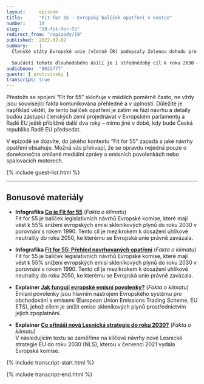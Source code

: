 ```yaml
---
layout:     episode
title:      "Fit for 55 – Evropský balíček opatření v kostce"
number:     19
slug:       "19-fit-for-55"
redirect_from: "/epizody/19"
published:  2022-02-02
summary:    |
  Členské státy Evropské unie (včetně ČR) podepsaly Zelenou dohodu pro Evropu (Green Deal) a navazující dokumenty, čímž se dosažení klimatické neutrality do roku 2050 stalo právně závazným cílem EU. 
  
  Součástí tohoto dlouhodobého úsilí je i střednědobý cíl k roku 2030 – do konce této dekády chce EU jako celek snížit své emise o 55 % oproti roku 1990. Jaké konkrétní kroky jsou k dosažení tohoto ambiciózního cíle potřeba, detailně popisuje balíček opatření zvaný “Fit for 55”, z něhož  vám to nejdůležitější představujeme v této epizodě.
audioboom:  "8022777"
guests: [ protivinsky ]
transcript: true
---
```


Přestože se spojení “Fit for 55” skloňuje v médiích poměrně často, ne vždy jsou související fakta komunikována přehledně a v úplnosti. Důležité je například vědět, že tento balíček opatření je zatím ve fázi návrhu a detaily budou zástupci členských zemí projednávat v Evropském parlamentu a Radě EU ještě přibližně další dva roky – mimo jiné v době, kdy bude Česká republika Radě EU předsedat. 

V epizodě se dozvíte, do jakého kontextu “Fit for 55” zapadá a jaké návrhy opatření obsahuje. Možná vás překvapí, že se opravdu nejedná pouze o donekonečna omílané mediální zprávy o emisních povolenkách nebo spalovacích motorech.


{% include guest-list.html %}

---

## Bonusové materiály

<div class="bonus-material" markdown="1">

* **Infografika [Co je Fit for 55](https://faktaoklimatu.cz/infografiky/fit-for-55)** (_Fakta o klimatu_)  
  Fit for 55 je balíček legislativních návrhů Evropské komise, které mají vést k 55% snížení evropských emisí skleníkových plynů do roku 2030 v porovnání s rokem 1990. Tento cíl je mezikrokem k dosažení uhlíkové neutrality do roku 2050, ke kterému se Evropská unie právně zavázala.

* **Infografika [Fit for 55: Přehled navrhovaných opatření](https://faktaoklimatu.cz/infografiky/fit-for-55-opatreni)** (_Fakta o klimatu_)  
  Fit for 55 je balíček legislativních návrhů Evropské komise, které mají vést k 55% snížení evropských emisí skleníkových plynů do roku 2030 v porovnání s rokem 1990. Tento cíl je mezikrokem k dosažení uhlíkové neutrality do roku 2050, ke kterému se Evropská unie právně zavázala.
  
* **Explainer [Jak fungují evropské emisní povolenky?](https://faktaoklimatu.cz/explainery/emisni-povolenky-ets)** (_Fakta o klimatu_)  
  Emisní povolenky jsou hlavním nástrojem Evropského systému pro obchodování s emisemi (European Union Emissions Trading Scheme, EU ETS), jehož cílem je snížit emise skleníkových plynů prostřednictvím jejich zpoplatnění.

* **Explainer [Co přináší nová Lesnická strategie do roku 2030?](https://faktaoklimatu.cz/explainery/pozice-akteru-cop)** (_Fakta o klimatu_)  
  V následujícím textu se zaměříme na klíčové návrhy nové Lesnické strategie EU do roku 2030 (NLS), kterou v červenci 2021 vydala Evropská komise.



</div>


{% include transcript-start.html %}


{% include transcript-end.html %}
